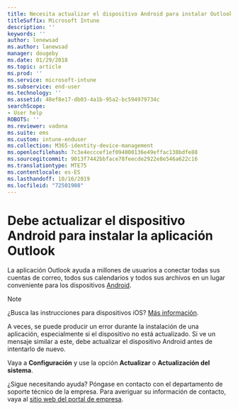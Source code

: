 ```yaml
---
title: Necesita actualizar el dispositivo Android para instalar Outlook | Microsoft Docs
titleSuffix: Microsoft Intune
description: ''
keywords: ''
author: lenewsad
ms.author: lanewsad
manager: dougeby
ms.date: 01/29/2018
ms.topic: article
ms.prod: ''
ms.service: microsoft-intune
ms.subservice: end-user
ms.technology: ''
ms.assetid: 48ef8e17-db03-4a1b-95a2-bc594979734c
searchScope:
- User help
ROBOTS: ''
ms.reviewer: vadona
ms.suite: ems
ms.custom: intune-enduser
ms.collection: M365-identity-device-management
ms.openlocfilehash: 7c3e4ecccef1ef094000136e49effac138bdfe88
ms.sourcegitcommit: 9013f7442bbface78feecde2922e8e546a622c16
ms.translationtype: MTE75
ms.contentlocale: es-ES
ms.lasthandoff: 10/16/2019
ms.locfileid: "72501908"
---
```

# <a name="you-need-to-update-your-android-device-to-install-the-outlook-app"></a>Debe actualizar el dispositivo Android para instalar la aplicación Outlook

La aplicación Outlook ayuda a millones de usuarios a conectar todas sus cuentas de correo, todos sus calendarios y todos sus archivos en un lugar conveniente para los dispositivos [Android](https://play.google.com/store/apps/details?id=com.microsoft.office.outlook).

>[!NOTE]
> ¿Busca las instrucciones para dispositivos iOS? [Más información](update-device-outlook-ios.md).

A veces, se puede producir un error durante la instalación de una aplicación, especialmente si el dispositivo no está actualizado. Si ve un mensaje similar a este, debe actualizar el dispositivo Android antes de intentarlo de nuevo.

Vaya a **Configuración** y use la opción **Actualizar** o **Actualización del sistema**.

¿Sigue necesitando ayuda? Póngase en contacto con el departamento de soporte técnico de la empresa. Para averiguar su información de contacto, vaya al [sitio web del portal de empresa](https://go.microsoft.com/fwlink/?linkid=2010980).
